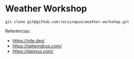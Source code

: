 # Weather Workshop

```
git clone git@github.com:tecsinapse/weather-workshop.git
```

Referências:

- https://vite.dev/
- https://tailwindcss.com/
- https://daisyui.com/
